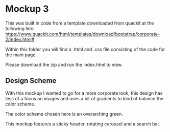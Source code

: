 # Mockup 3
This was built in code from a template downloaded from quackit at the following link:
https://www.quackit.com/html/templates/download/bootstrap/corporate-2/index.html#

Within this folder you will find a .html and .css file consisting of the code for the main page.

Please download the zip and run the index.html to view

## Design Scheme
With this mockup I wanted to go for a more corporate look, this design has less of a focus on images and uses a bit of gradients to kind of balance the color scheme.

The color scheme chosen here is an overarching green.

This mockup features a sticky header, rotating carousel and a search bar.
